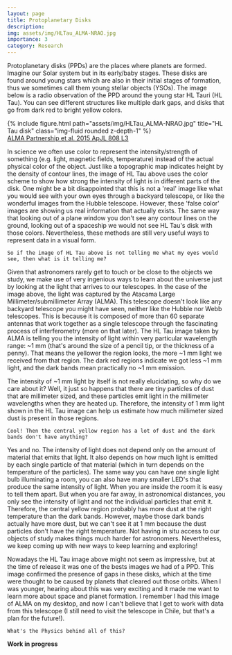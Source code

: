 ```yaml
---
layout: page
title: Protoplanetary Disks
description:
img: assets/img/HLTau_ALMA-NRAO.jpg
importance: 3
category: Research
---
```


Protoplanetary disks (PPDs) are the places where planets are formed. Imagine our Solar system but in its early/baby stages. These disks are found around young stars which are also in their initial stages of formation, thus we sometimes call them young stellar objects (YSOs). The image below is a radio observation of the PPD around the young star HL Tauri (HL Tau). You can see different structures like multiple dark gaps, and disks that go from dark red to bright yellow colors.

<div class="row justify-content-sm-center">
    <div class="col-sm-4 mt-3 mt-md-0">
        {% include figure.html path="assets/img/HLTau_ALMA-NRAO.jpg" title="HL Tau disk" class="img-fluid rounded z-depth-1" %}
    </div>
</div>
<div class="caption">
    <a href="https://iopscience.iop.org/article/10.1088/2041-8205/808/1/L3">ALMA Partnership et al. 2015 ApJL 808 L3</a>
</div>

In science we often use color to represent the intensity/strength  of something (e.g. light, magnetic fields, temperature) instead of the actual physical color of the object. Just like a topographic map indicates height by the density of contour lines, the image of HL Tau above uses the color scheme to show how strong the intensity of light is in different parts of the disk. One might be a bit disappointed  that this is not a 'real' image like what you would see with your own eyes through a backyard telescope, or like the wonderful images from the Hubble telescope. However, these 'false color' images are showing us real information that actually exists. The same way that looking out of a plane window you don't see any contour lines on the ground, looking out of a spaceship we would not see HL Tau's disk with those colors. Nevertheless, these methods are still very useful ways to represent data in a visual form. 

`So if the image of HL Tau above is not telling me what my eyes would see, then what is it telling me?` 

Given that astronomers rarely get to touch or be close to the objects we study, we make use of very ingenious  ways to learn about the universe just by looking at the light that arrives to our telescopes. In the case of the image above, the light was captured by the Atacama Large Millimeter/submillimeter Array (ALMA). This telescope doesn't look like any backyard telescope you might have seen, neither like the Hubble nor Webb telescopes. This is because it is composed of more than 60 separate antennas that work together as a single telescope through the fascinating process of interferometry (more on that later).
The HL Tau image taken by ALMA is telling you the intensity of light within very particular wavelength range: ~1 mm (that's around the size of a pencil tip, or the thickness of a penny). That means the yellower the region looks, the more ~1 mm light we received from that region. The dark red regions indicate we got less ~1 mm light, and the dark bands mean practically no ~1 mm emission.

The intensity of ~1 mm light by itself is not really elucidating, so why do we care about it? Well, it just so happens that there are tiny particles of dust that are millimeter sized, and these particles emit light in the millimeter wavelengths when they are heated up. Therefore, the intensity of 1 mm light shown in the HL Tau image can help us estimate how much millimeter sized dust is present in those regions.

`Cool! Then the central yellow region has a lot of dust and the dark bands don't have anything?`

Yes and no. The intensity of light does not depend only on the amount of material that emits that light. It also depends on how much light is emitted by each single particle of that material (which in turn depends on the temperature of the particles). The same way you can have one single light bulb illuminating a room, you can also have many smaller LED's that produce the same intensity of light. When you are inside the room it is easy to tell them apart. But when you are far away, in astronomical distances, you only see the intensity of light and not the individual particles that emit it. Therefore, the central yellow region probably has more dust at the right temperature than the dark bands.  However, maybe those dark bands actually have more dust, but we can't see it at 1 mm because the dust particles don't have the right temperature. Not having in situ access to our objects of study makes things much harder for astronomers. Nevertheless, we keep coming up with new ways to keep learning and exploring!

Nowadays the HL Tau image above might not seem as impressive, but at the time of release it was one of the bests images we had of a PPD. This image confirmed the presence of gaps in these disks, which at the time were thought to be caused by planets that cleared out those orbits. When I was younger, hearing about this was very exciting and it made me want to learn more about space and planet formation. I remember I had this image of ALMA on my desktop, and now I can't believe that I get to work with data from this telescope (I still need to visit the telescope in Chile, but that's a plan for the future!).

`What's the Physics behind all of this?`

**Work in progress**